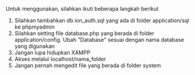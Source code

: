 Untuk menggunakan, silahkan ikuti beberapa langkah berikut
1. Silahkan tambahkan db ion_auth.sql yang ada di folder application/sql ke phpmyadmin
2. Silahkan setting file database.php yang berada di folder application/config. Ubah "Database" sesuai dengan nama database yang digunakan
3. Jangan lupa hidupkan XAMPP
4. Akses melalui localhost/nama_folder
5. Jangan pernah mengedit file yang berada di folder system
